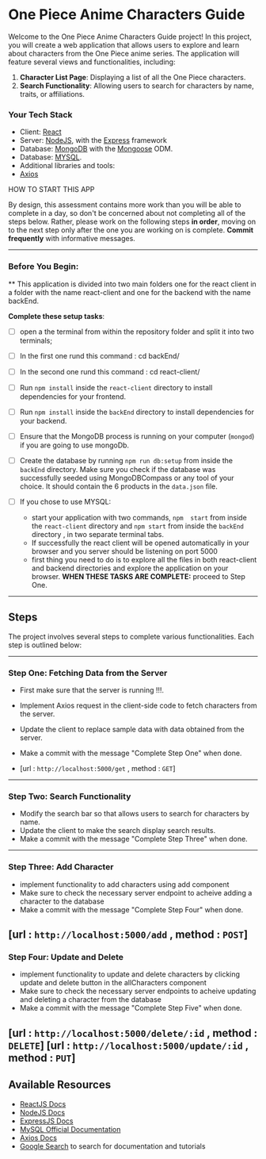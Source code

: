 # One Piece Anime Characters Guide

Welcome to the One Piece Anime Characters Guide project! In this project, you will create a web application that allows users to explore and learn about characters from the One Piece anime series. The application will feature several views and functionalities, including:

1. **Character List Page**: Displaying a list of all the One Piece characters.
3. **Search Functionality**: Allowing users to search for characters by name, traits, or affiliations.

### Your Tech Stack
- Client: [React](https://facebook.github.io/react)
- Server: [NodeJS](https://nodejs.org), with the [Express](https://express.js.com) framework
- Database: [MongoDB](https://mongodb.com) with the [Mongoose](https://mongoosejs.com) ODM.
- Database: [MYSQL](https://www.mysql.com/).
- Additional libraries and tools:
- [Axios](https://github.com/axios/axios)

HOW TO START THIS APP

By design, this assessment contains more work than you will be able to complete in a day, so don't be concerned about not completing all of the steps below. Rather, please work on the following steps **in order**, moving on to the next step only after the one you are working on is complete. **Commit frequently** with informative messages.

---
### Before You Begin:

** This application is divided into two main folders one for the react client in a folder with the name react-client and one for the backend with the name backEnd.

**Complete these setup tasks**:
- [ ] open a the terminal from within the repository folder and split it into two terminals;
- [ ] In the first one rund this command : cd backEnd/
- [ ] In the second one rund this command : cd react-client/

- [ ] Run `npm install` inside the `react-client` directory to install dependencies for your frontend.
- [ ] Run `npm install` inside the `backEnd` directory to install dependencies for your backend.
- [ ] Ensure that the MongoDB process is running on your computer (`mongod`) if you are going to use mongoDb.
- [ ] Create the database by running `npm run db:setup` from inside the `backEnd` directory. Make sure you check if the database was successfully seeded using MongoDBCompass or any tool of your choice. It should contain the 6 products in the `data.json` file.
- [ ] If you chose to use MYSQL:
  - start your application with two commands, `npm  start` from inside the `react-client` directory and `npm start` from inside the `backEnd` directory , in two separate terminal tabs.
  - If successfully the react client will be opened automatically in your browser and you server should be listening on port 5000
  - first thing you need to do is to explore all the files in both react-client and backend directories and explore the application on your browser.
**WHEN THESE TASKS ARE COMPLETE:** proceed to Step One.

---
## Steps

The project involves several steps to complete various functionalities. Each step is outlined below:

---

### Step One: Fetching Data from the Server

- First make sure that the server is running !!!.
- Implement Axios request in the client-side code to fetch characters from the server.
- Update the client to replace sample data with data obtained from the server.
- Make a commit with the message "Complete Step One" when done.

- [url : `http://localhost:5000/get`  , method : `GET`]
---

### Step Two: Search Functionality

- Modify the search bar so that allows users to search for characters by name.
- Update the client to make the search display search results.
- Make a commit with the message "Complete Step Three" when done.



---

### Step Three: Add Character

- implement functionality to add characters using add component
- Make sure to check the necessary server endpoint to acheive adding a character to the database
- Make a commit with the message "Complete Step Four" when done.

[url : `http://localhost:5000/add`  , method : `POST`]
---


### Step Four: Update and Delete

- implement functionality to update and delete characters by clicking update and delete button in the allCharacters component
- Make sure to check the necessary server endpoints to acheive updating and deleting a character from the database
- Make a commit with the message "Complete Step Five" when done.

[url : `http://localhost:5000/delete/:id`  , method : `DELETE`]
[url : `http://localhost:5000/update/:id`  , method : `PUT`]
--


## Available Resources

- [ReactJS Docs](https://facebook.github.io/react/)
- [NodeJS Docs](https://nodejs.org/)
- [ExpressJS Docs](https://expressjs.com/)
- [MySQL Official Documentation](https://dev.mysql.com/doc/)
- [Axios Docs](https://github.com/axios/axios)
- [Google Search](https://google.com) to search for documentation and tutorials
